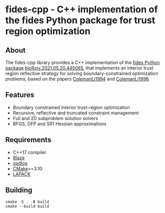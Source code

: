 # fides-cpp - C++ implementation of the fides Python package for trust region optimization

## About

The fides-cpp library provides a C++ implementation of the
[fides Python package](https://github.com/fides-dev/fides)
[bioRxiv:2021.05.20.445065](https://doi.org/10.1101/2021.05.20.445065),
that implements an interior trust region reflective strategy for solving
boundary-constrained optimization problems, based on the papers
[ColemanLi1994](https://doi.org/10.1007/BF01582221) and
[ColemanLi1996](https://doi.org/10.1137/0806023).
 
## Features

* Boundary constrained interior trust-region optimization
* Recursive, reflective and truncated constraint management
* Full and 2D subproblem solution solvers
* BFGS, DFP and SR1 Hessian approximations

## Requirements

* C++17 compiler
* [Blaze](https://bitbucket.org/blaze-lib/blaze)
* [spdlog](https://github.com/gabime/spdlog/)
* [CMake](https://cmake.org/)>=3.10
* [LAPACK](https://en.wikipedia.org/wiki/LAPACK)

## Building

```shell
cmake -S . -B build
cmake --build build
```
